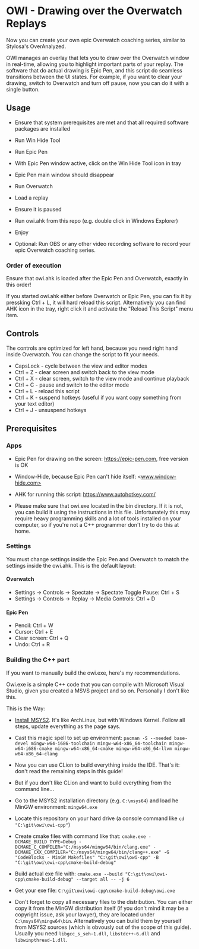 # OWI - Drawing over the Overwatch Replays

Now you can create your own epic Overwatch coaching series, similar to Stylosa's OverAnalyzed.

OWI manages an overlay that lets you to draw over the Overwatch window in real-time, allowing you to highlight important parts of your replay. The software that do actual drawing is Epic Pen, and this script do seamless transitions between the UI states. For example, if you want to clear your drawing, switch to Overwatch and turn off pause, now you can do it with a single button.

## Usage

* Ensure that system prerequisites are met and that all required software packages are installed

* Run Win Hide Tool
* Run Epic Pen
* With Epic Pen window active, click on the Win Hide Tool icon in tray
* Epic Pen main window should disappear

* Run Overwatch
* Load a replay
* Ensure it is paused

* Run owi.ahk from this repo (e.g. double click in Windows Explorer)
* Enjoy

* Optional: Run OBS or any other video recording software to record your epic Overwatch coaching series.

### Order of execution

Ensure that owi.ahk is loaded after the Epic Pen and Overwatch, exactly in this order!

If you started owi.ahk either before Overwatch or Epic Pen, you can fix it by pressking Ctrl + L, it will hard reload this script. Alternatively you can find AHK icon in the tray, right click it and activate the "Reload This Script" menu item.

## Controls

The controls are optimized for left hand, because you need right hand inside Overwatch.
You can change the script to fit your needs.

* CapsLock - cycle between the view and editor modes
* Ctrl + Z - clear screen and switch back to the view mode
* Ctrl + X - clear screen, switch to the view mode and continue playback
* Ctrl + C - pause and switch to the editor mode
* Ctrl + L - reload this script
* Ctrl + K - suspend hotkeys (useful if you want copy something from your text editor)
* Ctrl + J - unsuspend hotkeys

## Prerequisites

### Apps

* Epic Pen for drawing on the screen: <https://epic-pen.com>, free version is OK
* Window-Hide, because Epic Pen can't hide itself: <www.window-hide.com>
* AHK for running this script: <https://www.autohotkey.com/>

* Please make sure that owi.exe located in the bin directory. If it is not, you can build it using the instructions in this file. Unfortunately this may require heavy programming skills and a lot of tools installed on your computer, so if you're not a C++ programmer don't try to do this at home.
  
### Settings

You must change settings inside the Epic Pen and Overwatch to match the settings inside the owi.ahk. This is the default layout:

#### Overwatch 

* Settings -> Controls -> Spectate -> Spectate Toggle Pause: Ctrl + S
* Settings -> Controls -> Replay -> Media Controls: Ctrl + D

#### Epic Pen

* Pencil: Ctrl + W
* Cursor: Ctrl + E
* Clear screen: Ctrl + Q
* Undo: Ctrl + R

### Building the C++ part

If you want to manually build the owi.exe, here's my recommendations.

Owi.exe is a simple C++ code that you can compile with Microsoft Visual Studio, given you created a MSVS project and so on. Personally I don't like this. 

This is the Way:

- [Install MSYS2](https://www.msys2.org/). It's like ArchLinux, but with Windows Kernel. Follow all steps, update everything as the page says.
- Cast this magic spell to set up environment: `pacman -S --needed base-devel mingw-w64-i686-toolchain mingw-w64-x86_64-toolchain mingw-w64-i686-cmake mingw-w64-x86_64-cmake mingw-w64-x86_64-llvm mingw-w64-x86_64-clang`
- Now you can use CLion to build everything inside the IDE. That's it: don't read the remaining steps in this guide!
- But if you don't like CLion and want to build everything from the command line...
- Go to the MSYS2 installation directory (e.g. `C:\msys64`) and load he MinGW environment: `mingw64.exe`
- Locate this repository on your hard drive (a console command like `cd "C:\git\owi\owi-cpp"`)
- Create cmake files with command like that: `cmake.exe -DCMAKE_BUILD_TYPE=Debug -DCMAKE_C_COMPILER="C:/msys64/mingw64/bin/clang.exe" -DCMAKE_CXX_COMPILER="C:/msys64/mingw64/bin/clang++.exe" -G "CodeBlocks - MinGW Makefiles" "C:\git\owi\owi-cpp" -B "C:\git\owi\owi-cpp\cmake-build-debug"`
- Build actual exe file with: `cmake.exe --build "C:\git\owi\owi-cpp\cmake-build-debug" --target all -- -j 6`
- Get your exe file: `C:\git\owi\owi-cpp\cmake-build-debug\owi.exe`


- Don't forget to copy all necessary files to the distribution. You can either copy it from the MinGW distribution itself (if you don't mind it may be a copyright issue, ask your lawyer), they are located under `C:\msys64\mingw64\bin`. Alternatively you can build them by yourself from MSYS2 sources (which is obvously out of the scope of this guide). Usually you need `libgcc_s_seh-1.dll`, `libstdc++-6.dll` and `libwinpthread-1.dll`.
